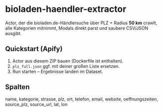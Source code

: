 # bioladen-haendler-extractor

Actor, der die bioladen.de-Händlersuche über PLZ + Radius **50 km** crawlt, alle Kategorien mitnimmt, Modals direkt parst und saubere CSV/JSON ausgibt.

## Quickstart (Apify)
1) Actor aus diesem ZIP bauen (Dockerfile ist enthalten).
2) `plz_full.json` ggf. mit deiner großen Liste ersetzen.
3) Run starten – Ergebnisse landen im Dataset.

## Spalten
name, kategorie, strasse, plz, ort, telefon, email, website, oeffnungszeiten, source_plz, source_url, lat, lon
